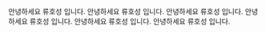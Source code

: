 안녕하세요 류호성 입니다.
    안녕하세요 류호성 입니다.
        안녕하세요 류호성 입니다.
            안녕하세요 류호성 입니다.
                안녕하세요 류호성 입니다.
                    안녕하세요 류호성 입니다.